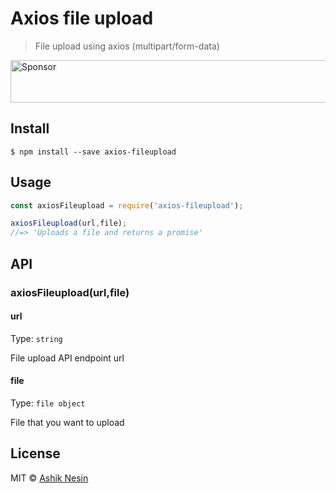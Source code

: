 # Axios file upload

> File upload using axios (multipart/form-data)

<a target='_blank' rel='nofollow' href='https://app.codesponsor.io/link/CGkZDWqnkbWb5oHhriSU9WiV/AshikNesin/axios-fileupload'>
  <img alt='Sponsor' width='888' height='68' src='https://app.codesponsor.io/embed/CGkZDWqnkbWb5oHhriSU9WiV/AshikNesin/axios-fileupload.svg' />
</a>

## Install

```
$ npm install --save axios-fileupload
```


## Usage

```js
const axiosFileupload = require('axios-fileupload');

axiosFileupload(url,file);
//=> 'Uploads a file and returns a promise'
```


## API

### axiosFileupload(url,file)

#### url

Type: `string`

File upload API endpoint url

#### file

Type: `file object`

File that you want to upload

## License

MIT © [Ashik Nesin](https://github.com/AshikNesin/axios-fileupload)
